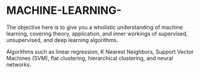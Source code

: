 # MACHINE-LEARNING-

The objective here is to give you a wholistic understanding of machine learning, covering theory, application,
and inner workings of supervised, unsupervised, and deep learning algorithms.

Algorithms such as linear regression, K Nearest Neighbors, Support Vector Machines (SVM), flat clustering, hierarchical clustering, 
and neural networks.
